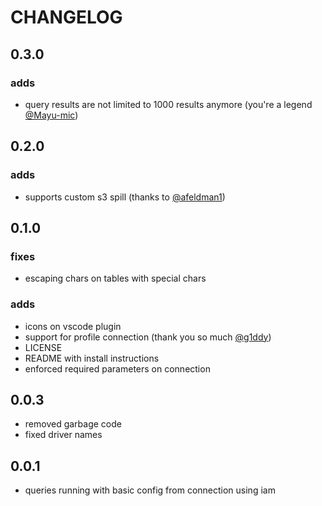 # CHANGELOG

## 0.3.0

### adds

- query results are not limited to 1000 results anymore (you're a legend [@Mayu-mic](https://github.com/Mayu-mic))

## 0.2.0

### adds

- supports custom s3 spill (thanks to [@afeldman1](https://github.com/afeldman1))

## 0.1.0

### fixes

- escaping chars on tables with special chars

### adds

- icons on vscode plugin
- support for profile connection (thank you so much [@g1ddy](https://github.com/g1ddy))
- LICENSE
- README with install instructions
- enforced required parameters on connection

## 0.0.3

- removed garbage code
- fixed driver names

## 0.0.1

- queries running with basic config from connection using iam
